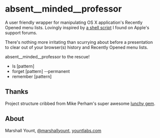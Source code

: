 absent__minded__professor
=========================

A user friendly wrapper for manipulating OS X application's Recently Opened menu lists. Lovingly inspired by [a shell script](https://discussions.apple.com/thread/3200017?start=0&tstart=0) I found on Apple's support forums.

There's nothing more irritating than scurrying about before a presentation to clear out of your browser(s) history and Recently Opened menu lists.

absent__minded__professor to the rescue!

 - ls [pattern]
 - forget [pattern] --permanent
 - remember [pattern]

Thanks
-----------------

Project structure cribbed from Mike Perham's super awesome [lunchy gem](https://github.com/mperham/lunchy).

About
-----------------

Marshall Yount, [@marshallyount](http://twitter.com/marshallyount), [yountlabs.com](http://yountlabs.com/)
